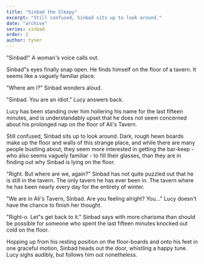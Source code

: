 ```yaml
---
title: "Sinbad the Sleepy"
excerpt: "Still confused, Sinbad sits up to look around."
date: "archive"
series: sinbad
order: 2
author: tyner
---
```


"Sinbad!" A woman's voice calls out.

Sinbad"s eyes finally snap open. He finds himself on the floor of a tavern. It seems like a vaguely familiar place.

"Where am I?" Sinbad wonders aloud.

"Sinbad. You are an idiot." Lucy answers back.

Lucy has been standing over him hollering his name for the last fifteen minutes, and is understandably upset that he does not seem concerned about his prolonged nap on the floor of Ali's Tavern.

Still confused, Sinbad sits up to look around. Dark, rough hewn boards make up the floor and walls of this strange place, and while there are many people bustling about, they seem more interested in getting the bar-keep - who also seems vaguely familiar - to fill their glasses, than they are in finding out why Sinbad is lying on the floor.

"Right. But where are we, again?" Sinbad has not quite puzzled out that he is still in the tavern. The only tavern he has ever been in. The tavern where he has been nearly every day for the entirety of winter.

"We are in Ali's Tavern, Sinbad. Are you feeling alright? You..." Lucy doesn't have the chance to finish her thought.

"Right-o. Let"s get back to it." Sinbad says with more charisma than should be possible for someone who spent the last fifteen minutes knocked out cold on the floor.

Hopping up from his resting position on the floor-boards and onto his feet in one graceful motion, Sinbad heads out the door, whistling a happy tune. Lucy sighs audibly, but follows him out nonetheless.
